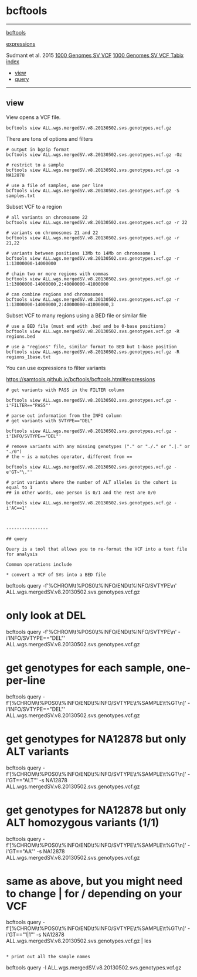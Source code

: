# bcftools
-----------

[bcftools](https://samtools.github.io/bcftools/bcftools.html)

[expressions](https://samtools.github.io/bcftools/bcftools.html#expressions)

Sudmant et al. 2015
[1000 Genomes SV VCF](ftp://ftp.ncbi.nlm.nih.gov/1000genomes/ftp/phase3/integrated_sv_map/ALL.wgs.integrated_sv_map_v2.20130502.svs.genotypes.vcf.gz)
[1000 Genomes SV VCF Tabix index](ftp://ftp.ncbi.nlm.nih.gov/1000genomes/ftp/phase3/integrated_sv_map/ALL.wgs.integrated_sv_map_v2.20130502.svs.genotypes.vcf.gz.tbi)

* [view]()
* [query]()

------------------------

## view

View opens a VCF file.

```
bcftools view ALL.wgs.mergedSV.v8.20130502.svs.genotypes.vcf.gz
```

There are tons of options and filters

```
# output in bgzip format
bcftools view ALL.wgs.mergedSV.v8.20130502.svs.genotypes.vcf.gz -Oz

# restrict to a sample
bcftools view ALL.wgs.mergedSV.v8.20130502.svs.genotypes.vcf.gz -s NA12878

# use a file of samples, one per line
bcftools view ALL.wgs.mergedSV.v8.20130502.svs.genotypes.vcf.gz -S samples.txt
```

Subset VCF to a region

```
# all variants on chromosome 22
bcftools view ALL.wgs.mergedSV.v8.20130502.svs.genotypes.vcf.gz -r 22

# variants on chromosomes 21 and 22
bcftools view ALL.wgs.mergedSV.v8.20130502.svs.genotypes.vcf.gz -r 21,22

# variants between positions 13Mb to 14Mb on chromosome 1
bcftools view ALL.wgs.mergedSV.v8.20130502.svs.genotypes.vcf.gz -r 1:13000000-14000000

# chain two or more regions with commas
bcftools view ALL.wgs.mergedSV.v8.20130502.svs.genotypes.vcf.gz -r 1:13000000-14000000,2:40000000-41000000

# can combine regions and chromosomes
bcftools view ALL.wgs.mergedSV.v8.20130502.svs.genotypes.vcf.gz -r 1:13000000-14000000,2:40000000-41000000,3
```

Subset VCF to many regions using a BED file or similar file
```
# use a BED file (must end with .bed and be 0-base positions)
bcftools view ALL.wgs.mergedSV.v8.20130502.svs.genotypes.vcf.gz -R regions.bed

# use a "regions" file, similar format to BED but 1-base position
bcftools view ALL.wgs.mergedSV.v8.20130502.svs.genotypes.vcf.gz -R regions_1base.txt
```

You can use expressions to filter variants

https://samtools.github.io/bcftools/bcftools.html#expressions

```
# get variants with PASS in the FILTER column

bcftools view ALL.wgs.mergedSV.v8.20130502.svs.genotypes.vcf.gz -i'FILTER=="PASS"'

# parse out information from the INFO column
# get variants with SVTYPE=="DEL"

bcftools view ALL.wgs.mergedSV.v8.20130502.svs.genotypes.vcf.gz -i'INFO/SVTYPE=="DEL"'

# remove variants with any missing genotypes ("." or "./." or ".|." or "./0")
# the ~ is a matches operator, different from ==

bcftools view ALL.wgs.mergedSV.v8.20130502.svs.genotypes.vcf.gz -e'GT~"\."'

# print variants where the number of ALT alleles is the cohort is equal to 1
## in other words, one person is 0/1 and the rest are 0/0

bcftools view ALL.wgs.mergedSV.v8.20130502.svs.genotypes.vcf.gz -i'AC==1'



----------------

## query

Query is a tool that allows you to re-format the VCF into a text file for analysis

Common operations include

* convert a VCF of SVs into a BED file

```
bcftools query -f'%CHROM\t%POS0\t%INFO/END\t%INFO/SVTYPE\n' ALL.wgs.mergedSV.v8.20130502.svs.genotypes.vcf.gz

# only look at DEL
bcftools query -f'%CHROM\t%POS0\t%INFO/END\t%INFO/SVTYPE\n' -i'INFO/SVTYPE=="DEL"' ALL.wgs.mergedSV.v8.20130502.svs.genotypes.vcf.gz

# get genotypes for each sample, one-per-line
bcftools query -f'[%CHROM\t%POS0\t%INFO/END\t%INFO/SVTYPE\t%SAMPLE\t%GT\n]' -i'INFO/SVTYPE=="DEL"' ALL.wgs.mergedSV.v8.20130502.svs.genotypes.vcf.gz

# get genotypes for NA12878 but only ALT variants
bcftools query -f'[%CHROM\t%POS0\t%INFO/END\t%INFO/SVTYPE\t%SAMPLE\t%GT\n]' -i'GT=="ALT"' -s NA12878 ALL.wgs.mergedSV.v8.20130502.svs.genotypes.vcf.gz

# get genotypes for NA12878 but only ALT homozygous variants (1/1)
bcftools query -f'[%CHROM\t%POS0\t%INFO/END\t%INFO/SVTYPE\t%SAMPLE\t%GT\n]' -i'GT=="AA"' -s NA12878 ALL.wgs.mergedSV.v8.20130502.svs.genotypes.vcf.gz

# same as above, but you might need to change | for / depending on your VCF
bcftools query -f'[%CHROM\t%POS0\t%INFO/END\t%INFO/SVTYPE\t%SAMPLE\t%GT\n]' -i'GT=="1|1"' -s NA12878 ALL.wgs.mergedSV.v8.20130502.svs.genotypes.vcf.gz | les
```

* print out all the sample names

```
bcftools query -l ALL.wgs.mergedSV.v8.20130502.svs.genotypes.vcf.gz
```
